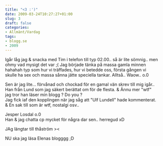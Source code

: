 ```yaml
---
title: "<3 :')"
date: 2009-03-24T10:27:27+01:00
slug: 3
draft: false
categories:
- Allmänt/Vardag
tags:
- blogg.se
- 2009
---
```

Igår låg jag & snacka med Tim i telefon till typ 02.00.. så är lite sömnig.. men ohmy vad mysigt det var ;( Jag började tänka på massa gamla minnen hahahah typ som hur vi träffades, hur vi betedde oss, första gången vi skulle ha sex och massa sånna jätte speciella tankar. Alltså.. Waow.. o.0  
  
Sen är jag lite... förvånad och chockad för en gamal vän skrev till mig igår.. Han från Lund som jag säkert berättat om för de flesta. & Ännu mer "wtf" jag tror han läser min blogg ? Do you ?  
Jag fick iaf den kopplingen när jag såg att "Ulf Lundell" hade kommenterat.  
& En sak till som är wtf, nostalgi osv..  
  
Jesper Losdal o.0  
Han & jag chatta cp mycket för några dar sen.. herregud xD  
  
JAg längtar till thåström ><  
  
NU ska jag läsa Elenas blogggg ;D